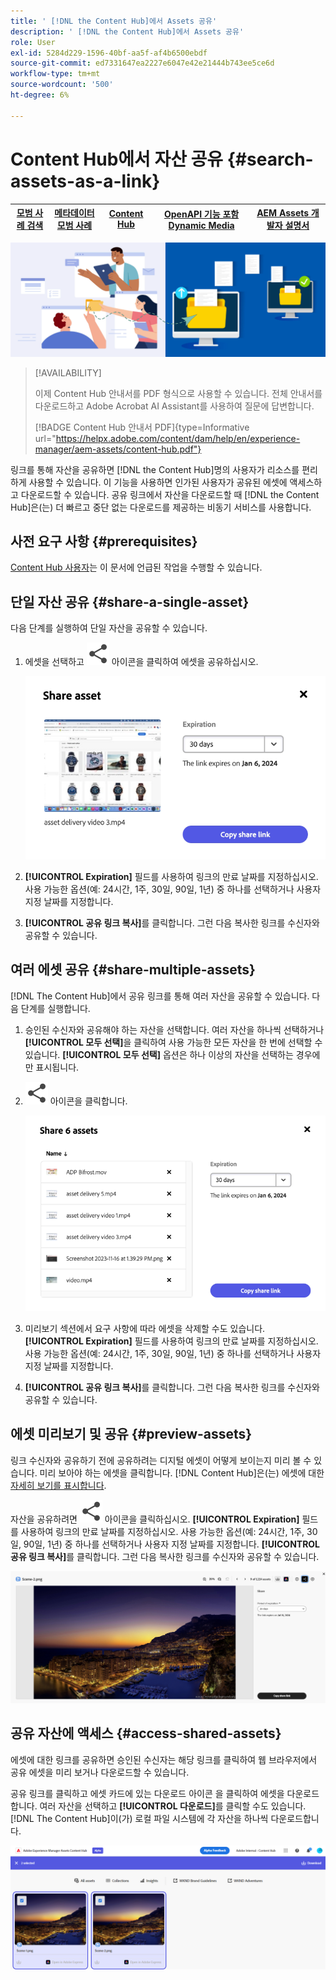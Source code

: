 ```yaml
---
title: ' [!DNL the Content Hub]에서 Assets 공유'
description: ' [!DNL the Content Hub]에서 Assets 공유'
role: User
exl-id: 5284d229-1596-40bf-aa5f-af4b6500ebdf
source-git-commit: ed7331647ea2227e6047e42e21444b743ee5ce6d
workflow-type: tm+mt
source-wordcount: '500'
ht-degree: 6%

---
```


# Content Hub에서 자산 공유 {#search-assets-as-a-link}

| [모범 사례 검색](/help/assets/search-best-practices.md) | [메타데이터 모범 사례](/help/assets/metadata-best-practices.md) | [Content Hub](/help/assets/product-overview.md) | [OpenAPI 기능 포함 Dynamic Media](/help/assets/dynamic-media-open-apis-overview.md) | [AEM Assets 개발자 설명서](https://developer.adobe.com/experience-cloud/experience-manager-apis/) |
| ------------- | --------------------------- |---------|----|-----|

![자산 배너 이미지 공유](assets/share-assets-banner.png)

>[!AVAILABILITY]
>
>이제 Content Hub 안내서를 PDF 형식으로 사용할 수 있습니다. 전체 안내서를 다운로드하고 Adobe Acrobat AI Assistant를 사용하여 질문에 답변합니다.
>
>[!BADGE Content Hub 안내서 PDF]{type=Informative url="https://helpx.adobe.com/content/dam/help/en/experience-manager/aem-assets/content-hub.pdf"}

링크를 통해 자산을 공유하면 [!DNL the Content Hub]명의 사용자가 리소스를 편리하게 사용할 수 있습니다. 이 기능을 사용하면 인가된 사용자가 공유된 에셋에 액세스하고 다운로드할 수 있습니다. 공유 링크에서 자산을 다운로드할 때 [!DNL the Content Hub]은(는) 더 빠르고 중단 없는 다운로드를 제공하는 비동기 서비스를 사용합니다.

## 사전 요구 사항 {#prerequisites}

[Content Hub 사용자](deploy-content-hub.md#onboard-content-hub-users)는 이 문서에 언급된 작업을 수행할 수 있습니다.

## 단일 자산 공유 {#share-a-single-asset}

다음 단계를 실행하여 단일 자산을 공유할 수 있습니다.

1. 에셋을 선택하고 ![공유 아이콘](assets/share.svg) 아이콘을 클릭하여 에셋을 공유하십시오.

   ![단일 자산 공유](assets/sharing-single-asset.png)

1. **[!UICONTROL Expiration]** 필드를 사용하여 링크의 만료 날짜를 지정하십시오. 사용 가능한 옵션(예: 24시간, 1주, 30일, 90일, 1년) 중 하나를 선택하거나 사용자 지정 날짜를 지정합니다.

1. **[!UICONTROL 공유 링크 복사]**&#x200B;를 클릭합니다. 그런 다음 복사한 링크를 수신자와 공유할 수 있습니다.

## 여러 에셋 공유 {#share-multiple-assets}

[!DNL The Content Hub]에서 공유 링크를 통해 여러 자산을 공유할 수 있습니다. 다음 단계를 실행합니다.

1. 승인된 수신자와 공유해야 하는 자산을 선택합니다. 여러 자산을 하나씩 선택하거나 **[!UICONTROL 모두 선택]**&#x200B;을 클릭하여 사용 가능한 모든 자산을 한 번에 선택할 수 있습니다. **[!UICONTROL 모두 선택]** 옵션은 하나 이상의 자산을 선택하는 경우에만 표시됩니다.

1. ![공유 아이콘](assets/share.svg) 아이콘을 클릭합니다.

   ![여러 자산 공유](assets/sharing-multiple-assets.png)

1. 미리보기 섹션에서 요구 사항에 따라 에셋을 삭제할 수도 있습니다. **[!UICONTROL Expiration]** 필드를 사용하여 링크의 만료 날짜를 지정하십시오. 사용 가능한 옵션(예: 24시간, 1주, 30일, 90일, 1년) 중 하나를 선택하거나 사용자 지정 날짜를 지정합니다.

1. **[!UICONTROL 공유 링크 복사]**&#x200B;를 클릭합니다. 그런 다음 복사한 링크를 수신자와 공유할 수 있습니다.

## 에셋 미리보기 및 공유 {#preview-assets}

링크 수신자와 공유하기 전에 공유하려는 디지털 에셋이 어떻게 보이는지 미리 볼 수 있습니다. 미리 보아야 하는 에셋을 클릭합니다. [!DNL Content Hub]은(는) 에셋에 대한 [자세히 보기를 표시합니다](asset-properties-content-hub.md).

자산을 공유하려면 ![공유 아이콘](assets/share.svg) 아이콘을 클릭하십시오. **[!UICONTROL Expiration]** 필드를 사용하여 링크의 만료 날짜를 지정하십시오. 사용 가능한 옵션(예: 24시간, 1주, 30일, 90일, 1년) 중 하나를 선택하거나 사용자 지정 날짜를 지정합니다. **[!UICONTROL 공유 링크 복사]**&#x200B;를 클릭합니다. 그런 다음 복사한 링크를 수신자와 공유할 수 있습니다.

![Content Hub에서 에셋 미리 보기](assets/preview-assets-content-hub.png)

## 공유 자산에 액세스 {#access-shared-assets}

에셋에 대한 링크를 공유하면 승인된 수신자는 해당 링크를 클릭하여 웹 브라우저에서 공유 에셋을 미리 보거나 다운로드할 수 있습니다.

공유 링크를 클릭하고 에셋 카드에 있는 다운로드 아이콘 을 클릭하여 에셋을 다운로드합니다.  여러 자산을 선택하고 **[!UICONTROL 다운로드]**&#x200B;를 클릭할 수도 있습니다. <!--You can either download original assets or Original+Renditions of an asset.--> [!DNL The Content Hub]이(가) 로컬 파일 시스템에 각 자산을 하나씩 다운로드합니다.

![공유 링크에 액세스](assets/content-hub-access-shared-links.png)
